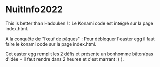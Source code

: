 # NuitInfo2022

This is better than Hadouken ! : Le Konami code est intégré sur la page index.html.

A la conquête de "l’œuf de pâques" : Pour débloquer l'easter egg il faut faire le konami code sur la page index.html.

Cet easter egg remplit les 2 défis et présente un bonhomme bâton(pas d'idée + il faut rendre dans 2 heures et c'est marrant :) ).


